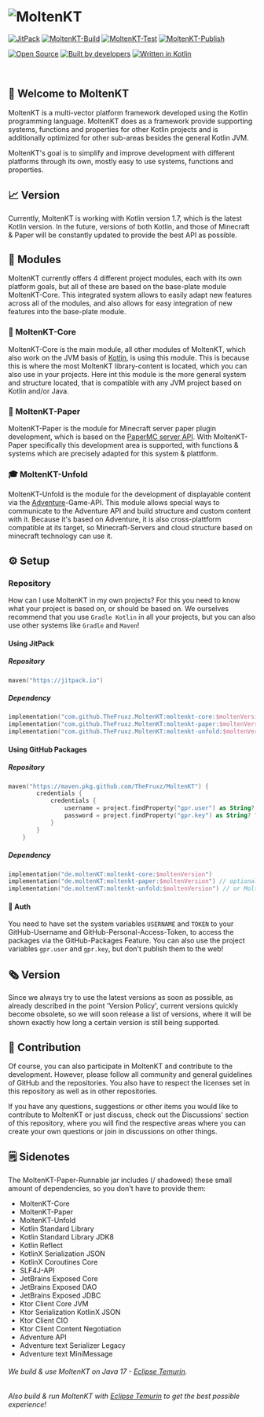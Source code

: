# ![MoltenKT](https://user-images.githubusercontent.com/28064149/163626359-15fc3654-a0f5-4c9e-811b-d0d526deface.png)

[![JitPack](https://jitpack.io/v/TheFruxz/MoltenKT.svg?style=flat-square)](https://jitpack.io/#TheFruxz/MoltenKT)
[![MoltenKT-Build](https://github.com/TheFruxz/MoltenKT/actions/workflows/build-MoltenKT.yml/badge.svg)](https://github.com/TheFruxz/MoltenKT/actions/workflows/build-MoltenKT.yml)
[![MoltenKT-Test](https://github.com/TheFruxz/MoltenKT/actions/workflows/test-MoltenKT.yml/badge.svg)](https://github.com/TheFruxz/MoltenKT/actions/workflows/test-MoltenKT.yml)
[![MoltenKT-Publish](https://github.com/TheFruxz/MoltenKT/actions/workflows/publish-MoltenKT.yml/badge.svg)](https://github.com/TheFruxz/MoltenKT/actions/workflows/publish-MoltenKT.yml)

[![Open Source](https://forthebadge.com/images/badges/open-source.svg)](https://github.com/TheFruxz/MoltenKT/blob/main/LICENSE)
[![Built by developers](https://forthebadge.com/images/badges/built-by-developers.svg)](https://github.com/TheFruxz/MoltenKT/graphs/contributors)
[![Written in Kotlin](https://forthebadge.com/images/badges/makes-people-smile.svg)](https://github.com/JetBrains/kotlin)

<br>

## 👋 Welcome to MoltenKT

MoltenKT is a multi-vector platform framework developed using the Kotlin programming language.
MoltenKT does as a framework provide supporting systems, functions and properties for other Kotlin projects
and is additionally optimized for other sub-areas besides the general Kotlin JVM.

MoltenKT's goal is to simplify and improve development with different platforms through its own, mostly easy to use systems, functions and properties.

## 📈 Version

Currently, MoltenKT is working with Kotlin version 1.7, which is the latest Kotlin version. In the future, versions of both
Kotlin, and those of Minecraft & Paper will be constantly updated to provide the best API as possible.

## 👻 Modules

MoltenKT currently offers 4 different project modules, each with its own platform goals, but all of these are based on the base-plate module MoltenKT-Core.
This integrated system allows to easily adapt new features across all of the modules, and also allows for easy integration of new features into the base-plate module.

### 💾 MoltenKT-Core 
MoltenKT-Core is the main module, all other modules of MoltenKT, which also work on the JVM basis of [Kotlin](https://github.com/jetbrains/kotlin), is using this module.
This is because this is where the most MoltenKT library-content is located, which you can also use in your projects.
Here int this module is the more general system and structure located, that is compatible with any JVM project based on Kotlin and/or Java.

### 🤯 MoltenKT-Paper
MoltenKT-Paper is the module for Minecraft server paper plugin development, which is based on the [PaperMC server API](https://github.com/PaperMC/Paper).
With MoltenKT-Paper specifically this development area is supported, with functions & systems which are precisely adapted for this system & plattform.

### 🎓 MoltenKT-Unfold
MoltenKT-Unfold is the module for the development of displayable content via the [Adventure](https://github.com/KyoriPowered/adventure)-Game-API.
This module allows special ways to communicate to the Adventure API and build structure and custom content with it.
Because it's based on Adventure, it is also cross-plattform compatible at its target, so Minecraft-Servers and cloud structure based on minecraft technology can use it.

## ⚙️ Setup

### Repository

How can I use MoltenKT in my own projects? For this you need to know what your project is based on, or should be based on.
We ourselves recommend that you use `Gradle Kotlin` in all your projects, but you can also use other systems like `Gradle` and `Maven`!

#### Using JitPack
##### Repository
```kotlin
maven("https://jitpack.io")
```

##### Dependency
```kotlin
implementation("com.github.TheFruxz.MoltenKT:moltenkt-core:$moltenVersion")
implementation("com.github.TheFruxz.MoltenKT:moltenkt-paper:$moltenVersion") // optionally add MoltenKT-Paper
implementation("com.github.TheFruxz.MoltenKT:moltenkt-unfold:$moltenVersion") // or MoltenKT-Unfold
```

#### Using GitHub Packages
##### Repository 
```kotlin
maven("https://maven.pkg.github.com/TheFruxz/MoltenKT") {
        credentials {
            credentials {
                username = project.findProperty("gpr.user") as String? ?: System.getenv("USERNAME")
                password = project.findProperty("gpr.key") as String? ?: System.getenv("TOKEN")
            }
        }
    }
```

##### Dependency
```kotlin
implementation("de.moltenKT:moltenkt-core:$moltenVersion")
implementation("de.moltenKT:moltenkt-paper:$moltenVersion") // optionally add MoltenKT-Paper
implementation("de.moltenKT:moltenkt-unfold:$moltenVersion") // or MoltenKT-Unfold
```

#### 🔐 Auth

You need to have set the system variables `USERNAME` and `TOKEN` to your GitHub-Username and GitHub-Personal-Access-Token,
to access the packages via the GitHub-Packages Feature. You can also use the project variables `gpr.user` and `gpr.key`, but
don't publish them to the web!

## 🗞 Version

Since we always try to use the latest versions as soon as possible, as already described in the point 'Version Policy', current versions quickly become obsolete, so we will soon release a list of versions, where it will be shown exactly how long a certain version is still being supported.

## 👥 Contribution

Of course, you can also participate in MoltenKT and contribute to the development. However, please follow all community and general guidelines of GitHub and the repositories. You also have to respect the licenses set in this repository as well as in other repositories.

If you have any questions, suggestions or other items you would like to contribute to MoltenKT or just discuss, check out the Discussions' section of this repository, where you will find the respective areas where you can create your own questions or join in discussions on other things. 

## 🗒 Sidenotes

The MoltenKT-Paper-Runnable jar includes (/ shadowed) these small amount of dependencies, so you don't have to provide them:

  - MoltenKT-Core
  - MoltenKT-Paper
  - MoltenKT-Unfold
  - Kotlin Standard Library
  - Kotlin Standard Library JDK8
  - Kotlin Reflect
  - KotlinX Serialization JSON
  - KotlinX Coroutines Core
  - SLF4J-API
  - JetBrains Exposed Core
  - JetBrains Exposed DAO
  - JetBrains Exposed JDBC
  - Ktor Client Core JVM
  - Ktor Serialization KotlinX JSON
  - Ktor Client CIO
  - Ktor Client Content Negotiation
  - Adventure API
  - Adventure text Serializer Legacy
  - Adventure text MiniMessage

###### We build & use MoltenKT on Java 17 - [Eclipse Temurin](https://adoptium.net/).
###### Also build & run MoltenKT with [Eclipse Temurin](https://adoptium.net/) to get the best possible experience!
